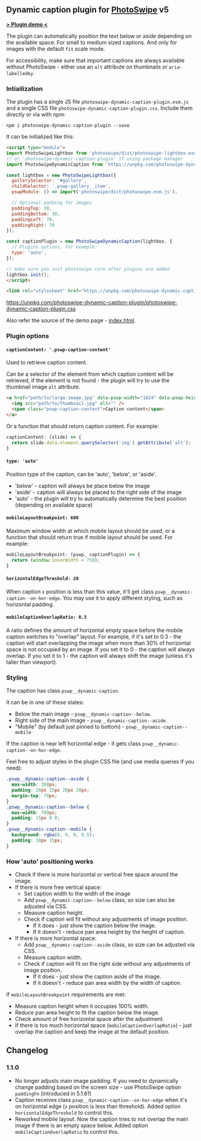 ## Dynamic caption plugin for [PhotoSwipe](https://photoswipe.com/) v5

**[> Plugin demo <](https://dimsemenov.github.io/photoswipe-dynamic-caption-plugin/)**


The plugin can automatically position the text below or aside depending on the available space. For small to medium sized captions. And only for images with the default `fit` scale mode.

For accessibility, make sure that important captions are always available without PhotoSwipe  - either use an `alt` attribute on thumbnails or `aria-labelledby`.

### Intiailization

The plugin has a single JS file `photoswipe-dynamic-caption-plugin.esm.js` and a single CSS file `photoswipe-dynamic-caption-plugin.css`. Include them directly or via with npm:

```
npm i photoswipe-dynamic-caption-plugin --save
```

It can be initialized like this:

```html
<script type="module">
import PhotoSwipeLightbox from 'photoswipe/dist/photoswipe-lightbox.esm.js';
// or 'photoswipe-dynamic-caption-plugin' if using package manager
import PhotoSwipeDynamicCaption from 'https://unpkg.com/photoswipe-dynamic-caption-plugin/photoswipe-dynamic-caption-plugin.esm.js';

const lightbox = new PhotoSwipeLightbox({
  gallerySelector: '#gallery',
  childSelector: '.pswp-gallery__item',
  pswpModule: () => import('photoswipe/dist/photoswipe.esm.js'),

  // Optional padding for images
  paddingTop: 30,
  paddingBottom: 30,
  paddingLeft: 70,
  paddingRight: 70
});

const captionPlugin = new PhotoSwipeDynamicCaption(lightbox, {
  // Plugins options, for example:
  type: 'auto',
});

// make sure you init photoswipe core after plugins are added
lightbox.init();
</script>
```

```html
<link rel="stylesheet" href="https://unpkg.com/photoswipe-dynamic-caption-plugin/photoswipe-dynamic-caption-plugin.css">
```

https://unpkg.com/photoswipe-dynamic-caption-plugin/photoswipe-dynamic-caption-plugin.css

Also refer the source of the demo page - [index.html](https://github.com/dimsemenov/photoswipe-dynamic-caption-plugin/blob/main/index.html).

### Plugin options

#### `captionContent: '.pswp-caption-content'`

Used to retrieve caption content.

Can be a selector of the element from which caption content will be retrieved, if the element is not found - the plugin will try to use the thumbnail image `alt` attribute.

```html
<a href="path/to/large-image.jpg" data-pswp-width="1024" data-pswp-height="768">
  <img src="path/to/thumbnail.jpg" alt="" />
  <span class="pswp-caption-content">Caption content</span>
</a>
```

Or a function that should return caption content. For example:
 
```js
captionContent: (slide) => {
  return slide.data.element.querySelector('img').getAttribute('alt');
}
```

#### `type: 'auto'`

Position type of the caption, can be 'auto', 'below', or 'aside'.

- 'below' - caption will always be place below the image
- 'aside' - caption will always be placed to the right side of the image
- 'auto'  - the plugin will try to automatically determine the best position (depending on available space)

#### `mobileLayoutBreakpoint: 600`

Maximum window width at which mobile layout should be used, or a function that should return true if mobile layout should be used. For example:
  
```js
mobileLayoutBreakpoint: (pswp, captionPlugin) => {
  return (window.innerWidth < 750);
}
```

#### `horizontalEdgeThreshold: 20`

When caption `x` position is less than this value, it'll get class `pswp__dynamic-caption--on-hor-edge`. You may use it to apply different styling, such as horizontal padding.


#### `mobileCaptionOverlapRatio: 0.3`

A ratio defines the amount of horizontal empty space before the mobile caption switches to "overlap" layout. For example, if it's set to 0.3 - the caption will start overlapping the image when more than 30% of horizontal space is not occupied by an image. If you set it to 0 - the caption will always overlap. If you set it to 1 - the caption will always shift the image (unless it's taller than viewport).


### Styling

The caption has class `pswp__dynamic-caption`.

It can be in one of these states:

- Below the main image - `pswp__dynamic-caption--below`.
- Right side of the main image - `pswp__dynamic-caption--aside`.
- "Mobile" (by default just pinned to bottom) - `pswp__dynamic-caption--mobile`

If the caption is near left horizontal edge - it gets class `pswp__dynamic-caption--on-hor-edge`.

Feel free to adjust styles in the plugin CSS file (and use media queries if you need):

```css
.pswp__dynamic-caption--aside {
  max-width: 300px;
  padding: 20px 15px 20px 20px;
  margin-top: 70px;
}
.pswp__dynamic-caption--below {
  max-width: 700px;
  padding: 15px 0 0;
}
.pswp__dynamic-caption--mobile {
  background: rgba(0, 0, 0, 0.5);
  padding: 10px 15px;
}
```



### How 'auto' positioning works

- Check if there is more horizontal or vertical free space around the image.
- If there is more free vertical space:
  - Set caption width to the width of the image 
  - Add `pswp__dynamic-caption--below` class, so size can also be adjusted via CSS.
  - Measure caption height.
  - Check if caption will fit without any adjustments of image position.
    - If it does - just show the caption below the image.
    - If it doesn't - reduce pan area height by the height of caption.
- If there is more horizontal space:
  - Add `pswp__dynamic-caption--aside` class, so size can be adjusted via CSS.
  - Measure caption width.
  - Check if caption will fit on the right side without any adjustments of image position.
    - If it does - just show the caption aside of the image.
    - If it doesn't - reduce pan area width by the width of caption.

If `mobileLayoutBreakpoint` requirements are met:

  - Measure caption height when it occupies 100% width.
  - Reduce pan area height to fit the caption below the image.
  - Check amount of free horizontal space after the adjustment.
  - If there is too much horizontal space (`mobileCaptionOverlapRatio`) - just overlap the caption and keep the image at the default position.

## Changelog

### 1.1.0

- No longer adjusts main image padding. If you need to dynamically change padding based on the screen size - use PhotoSwipe option `paddingFn` (introduced in 5.1.61)
- Caption receives class `pswp__dynamic-caption--on-hor-edge` when it's on horizontal edge (`x` position is less than threshold). Added option `horizontalEdgeThreshold` to control this.
- Reworked mobile layout. Now the caption tries to not overlap the main image if there is an empty space below. Added option `mobileCaptionOverlapRatio` to control this.


